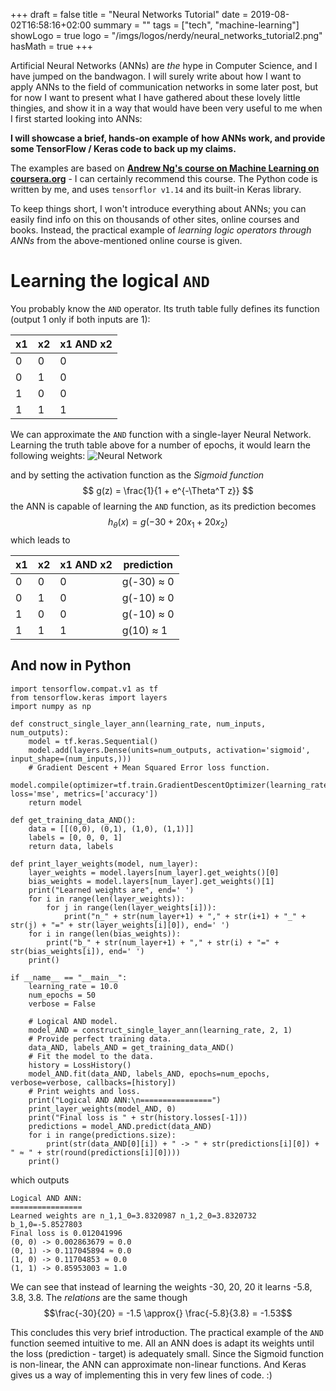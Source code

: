 +++
draft = false
title = "Neural Networks Tutorial"
date = 2019-08-02T16:58:16+02:00
summary = ""
tags = ["tech", "machine-learning"]
showLogo = true
logo = "/imgs/logos/nerdy/neural_networks_tutorial2.png"
hasMath = true
+++

Artificial Neural Networks (ANNs) are *the* hype in Computer Science, and I have jumped on the bandwagon.
I will surely write about how I want to apply ANNs to the field of communication networks in some later post, but for now I want to present what I have gathered about these lovely little thingies, and show it in a way that would have been very useful to me when I first started looking into ANNs:

**I will showcase a brief, hands-on example of how ANNs work, and provide some TensorFlow / Keras code to back up my claims.**

The examples are based on [**Andrew Ng's course on Machine Learning on coursera.org**](https://www.coursera.org/learn/machine-learning/home/welcome) - I can certainly recommend this course. The Python code is written by me, and uses `tensorflor v1.14` and its built-in Keras library.

To keep things short, I won't introduce everything about ANNs; you can easily find info on this on thousands of other sites, online courses and books.
Instead, the practical example of *learning logic operators through ANNs* from the above-mentioned online course is given.

Learning the logical `AND`
===
You probably know the `AND` operator. Its truth table fully defines its function (output 1 only if both inputs are 1):

<table class="mdl-data-table mdl-js-data-table mdl-shadow--2dp">
  <thead>
    <tr>
      <th>x1</th>
      <th>x2</th>
      <th>x1 AND x2</th>
    </tr>
  </thead>
  <tbody>
    <tr>
      <td>0</td>
      <td>0</td>
      <td>0</td>
    </tr>
    <tr>
      <td>0</td>
      <td>1</td>
      <td>0</td>
    </tr>
    <tr>
      <td>1</td>
      <td>0</td>
      <td>0</td>
    </tr>
	<tr>
      <td>1</td>
      <td>1</td>
      <td>1</td>
    </tr>
  </tbody>
</table>

We can approximate the `AND` function with a single-layer Neural Network. Learning the truth table above for a number of epochs, it would learn the following weights:
![Neural Network](/imgs/neural-network-tutorial/ann_AND.png)

and by setting the activation function as the *Sigmoid function*
$$ g(z) = \frac{1}{1 + e^{-\Theta^T z}} $$
the ANN is capable of learning the `AND` function, as its prediction becomes
$$ h_\theta(x) = g(-30 + 20x_1 + 20x_2) $$
which leads to 

<table class="mdl-data-table mdl-js-data-table mdl-shadow--2dp">
  <thead>
    <tr>
      <th>x1</th>
      <th>x2</th>
      <th>x1 AND x2</th>
	  <th>prediction</th>
    </tr>
  </thead>
  <tbody>
    <tr>
      <td>0</td>
      <td>0</td>
      <td>0</td>
	  <td>g(-30) ≈ 0</td>
    </tr>
    <tr>
      <td>0</td>
      <td>1</td>
      <td>0</td>
	  <td>g(-10) ≈ 0</td>
    </tr>
    <tr>
      <td>1</td>
      <td>0</td>
      <td>0</td>
	  <td>g(-10) ≈ 0</td>
    </tr>
	<tr>
      <td>1</td>
      <td>1</td>
      <td>1</td>
	  <td>g(10) ≈ 1</td>
    </tr>
  </tbody>
</table>

And now in Python
---

```
import tensorflow.compat.v1 as tf
from tensorflow.keras import layers
import numpy as np

def construct_single_layer_ann(learning_rate, num_inputs, num_outputs):
	model = tf.keras.Sequential()	
	model.add(layers.Dense(units=num_outputs, activation='sigmoid', input_shape=(num_inputs,)))
	# Gradient Descent + Mean Squared Error loss function.
	model.compile(optimizer=tf.train.GradientDescentOptimizer(learning_rate), loss='mse', metrics=['accuracy'])
	return model

def get_training_data_AND():
	data = [[(0,0), (0,1), (1,0), (1,1)]]
	labels = [0, 0, 0, 1]
	return data, labels

def print_layer_weights(model, num_layer):
	layer_weights = model.layers[num_layer].get_weights()[0]
	bias_weights = model.layers[num_layer].get_weights()[1]	
	print("Learned weights are", end=' ')	
	for i in range(len(layer_weights)):
		for j in range(len(layer_weights[i])):
			print("n_" + str(num_layer+1) + "," + str(i+1) + "_" + str(j) + "=" + str(layer_weights[i][0]), end=' ')
	for i in range(len(bias_weights)):
		print("b_" + str(num_layer+1) + "," + str(i) + "=" + str(bias_weights[i]), end=' ')
	print()

if __name__ == "__main__":
	learning_rate = 10.0
	num_epochs = 50
	verbose = False

	# Logical AND model.	
	model_AND = construct_single_layer_ann(learning_rate, 2, 1)
	# Provide perfect training data.
	data_AND, labels_AND = get_training_data_AND()
	# Fit the model to the data.
	history = LossHistory()
	model_AND.fit(data_AND, labels_AND, epochs=num_epochs, verbose=verbose, callbacks=[history])
	# Print weights and loss.
	print("Logical AND ANN:\n================")
	print_layer_weights(model_AND, 0)
	print("Final loss is " + str(history.losses[-1]))	
	predictions = model_AND.predict(data_AND)
	for i in range(predictions.size):		
		print(str(data_AND[0][i]) + " -> " + str(predictions[i][0]) + " ≈ " + str(round(predictions[i][0])))	
	print()
```

which outputs

```
Logical AND ANN:
================
Learned weights are n_1,1_0=3.8320987 n_1,2_0=3.8320732 b_1,0=-5.8527803 
Final loss is 0.012041996
(0, 0) -> 0.002863679 ≈ 0.0
(0, 1) -> 0.117045894 ≈ 0.0
(1, 0) -> 0.11704853 ≈ 0.0
(1, 1) -> 0.85953003 ≈ 1.0
```

We can see that instead of learning the weights -30, 20, 20 it learns -5.8, 3.8, 3.8. The *relations* are the same though
$$\frac{-30}{20} = -1.5 \approx{} \frac{-5.8}{3.8} = -1.53$$

This concludes this very brief introduction. The practical example of the `AND` function seemed intuitive to me. All an ANN does is adapt its weights until the loss (prediction - target) is adequately small. Since the Sigmoid function is non-linear, the ANN can approximate non-linear functions. And Keras gives us a way of implementing this in very few lines of code. :)